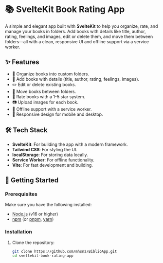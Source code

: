 # 📚 SvelteKit Book Rating App

A simple and elegant app built with **SvelteKit** to help you organize, rate, and manage your books in folders. Add books with details like title, author, rating, feelings, and images, edit or delete them, and move them between folders—all with a clean, responsive UI and offline support via a service worker.

## ✨ Features
- 📂 Organize books into custom folders.
- 📖 Add books with details (title, author, rating, feelings, images).
- ✏️ Edit or delete existing books.
- 🚚 Move books between folders.
- 🌟 Rate books with a 1-5 star system.
- 📷 Upload images for each book.
- 📴 Offline support with a service worker.
- 📱 Responsive design for mobile and desktop.

## 🛠️ Tech Stack
- **SvelteKit**: For building the app with a modern framework.
- **Tailwind CSS**: For styling the UI.
- **localStorage**: For storing data locally.
- **Service Worker**: For offline functionality.
- **Vite**: For fast development and building.

## 🚀 Getting Started

### Prerequisites
Make sure you have the following installed:
- [Node.js](https://nodejs.org/) (v16 or higher)
- [npm](https://www.npmjs.com/) (or [pnpm](https://pnpm.io/), [yarn](https://yarnpkg.com/))

### Installation
1. Clone the repository:
   ```bash
   git clone https://github.com/mhsnz/BiblioApp.git
   cd sveltekit-book-rating-app
